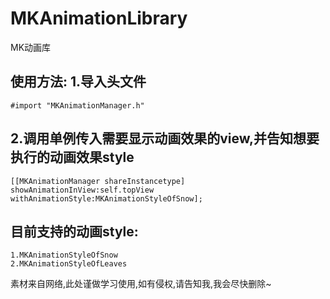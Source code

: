 # MKAnimationLibrary
MK动画库

使用方法:
1.导入头文件
----
```oc
#import "MKAnimationManager.h"
```
 
2.调用单例传入需要显示动画效果的view,并告知想要执行的动画效果style
----
```oc
[[MKAnimationManager shareInstancetype] showAnimationInView:self.topView withAnimationStyle:MKAnimationStyleOfSnow];
```


目前支持的动画style:
----
```oc
1.MKAnimationStyleOfSnow
2.MKAnimationStyleOfLeaves
```


素材来自网络,此处谨做学习使用,如有侵权,请告知我,我会尽快删除~

